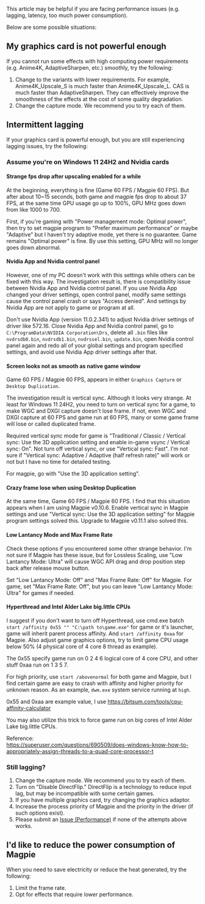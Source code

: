 This article may be helpful if you are facing performance issues (e.g. lagging, latency, too much power consumption).

Below are some possible situations:

## My graphics card is not powerful enough

If you cannot run some effects with high computing power requirements (e.g. Anime4K, AdaptiveSharpen, etc.) smoothly, try the following:

1. Change to the variants with lower requirements. For example, Anime4K_Upscale_S is much faster than Anime4K_Upscale_L. CAS is much faster than AdaptiveSharpen. They can effectively improve the smoothness of the effects at the cost of some quality degradation.
2. Change the capture mode. We recommend you to try each of them.

## Intermittent lagging

If your graphics card is powerful enough, but you are still experiencing lagging issues, try the following:

### Assume you're on Windows 11 24H2 and Nvidia cards

#### Strange fps drop after upscaling enabled for a while
At the beginning, everything is fine (Game 60 FPS / Magpie 60 FPS). But after about 10~15 seconds, both game and magpie fps drop to about 37 FPS, at the same time GPU usage go up to 100%, GPU MHz goes down from like 1000 to 700.

First, if you're gaming with "Power management mode: Optimal power", then try to set magpie program to "Prefer maximum performance" or maybe "Adaptive" but I haven't try adaptive mode, yet there is no guarantee. Game remains "Optimal power" is fine. By use this setting, GPU MHz will no longer goes down abnormal.

#### Nvidia App and Nvidia control panel
However, one of my PC doesn't work with this settings while others can be fixed with this way. The investigation result is, there is compatibility issue between Nvidia App and Nvidia control panel. If you use Nvidia App changed your driver settings, open control panel, modify same settings cause the control panel crash or says "Access denied". And settings by Nvidia App are not apply to game or program at all.

Don't use Nvidia App (version 11.0.2.341) to adjust Nvidia driver settings of driver like 572.16. Close Nvidia App and Nvidia control panel, go to `C:\ProgramData\NVIDIA Corporation\Drs`, delete all `.bin` files like `nvdrsdb0.bin`, `nvdrsdb1.bin`, `nvdrssel.bin`, `update.bin`, open Nvidia control panel again and redo all of your global settings and program specified settings, and avoid use Nvidia App driver settings after that.

#### Screen looks not as smooth as native game window
Game 60 FPS / Magpie 60 FPS, appears in either `Graphics Capture` or `Desktop Duplication`.

The investigation result is vertical sync. Although it looks very strange. At least for Windows 11 24H2, you need to turn on vertical sync for a game, to make WGC and DXGI capture doesn't lose frame. If not, even WGC and DXGI capture at 60 FPS and game run at 60 FPS, many or some game frame will lose or called duplicated frame.

Required vertical sync mode for game is "Traditional / Classic / Vertical sync: Use the 3D application setting and enable in-game vsync / Vertical sync: On". Not turn off vertical sync, or use "Vertical sync: Fast". I'm not sure if "Vertical sync: Adaptive / Adaptive (half refresh rate)" will work or not but I have no time for detailed testing.

For magpie, go with "Use the 3D application setting".

#### Crazy frame lose when using Desktop Duplication
At the same time, Game 60 FPS / Magpie 60 FPS. I find that this situation appears when I am using Magpie v0.10.6. Enable vertical sync in Magpie settings and use "Vertical sync: Use the 3D application setting" for Magpie program settings solved this. Upgrade to Magpie v0.11.1 also solved this.

#### Low Lantancy Mode and Max Frame Rate
Check these options if you encountered some other strange behavior. I'm not sure if Magpie has these issue, but for Lossless Scaling, use "Low Lantancy Mode: Ultra" will cause WGC API drag and drop position step back after release mouse button.

Set "Low Lantancy Mode: Off" and "Max Frame Rate: Off" for Magpie.
For game, set "Max Frame Rate: Off", but you can leave "Low Lantancy Mode: Ultra" for games if needed.

#### Hyperthread and Intel Alder Lake big.little CPUs
I suggest if you don't want to turn off Hyperthread, use cmd.exe batch `start /affinity 0x55 "" "C:\path to\game.exe"` for game or it's launcher, game will inherit parent process affinity. And `start /affinity 0xaa` for Magpie. Also adjust game graphics options, try to limit game CPU usage below 50% (4 physical core of 4 core 8 thread as example).

The 0x55 specify game run on 0 2 4 6 logical core of 4 core CPU, and other stuff 0xaa run on 1 3 5 7.

For high priority, use `start /abovenormal` for both game and Magpie, but I find certain game are easy to crash with affinity and higher priority for unknown reason. As an example, `dwm.exe` system service running at `high`.

0x55 and 0xaa are example value, I use https://bitsum.com/tools/cpu-affinity-calculator

You may also utilize this trick to force game run on big cores of Intel Alder Lake big.little CPUs.

Reference:  
https://superuser.com/questions/690509/does-windows-know-how-to-appropriately-assign-threads-to-a-quad-core-processor-t

### Still lagging?
1. Change the capture mode. We recommend you to try each of them.
2. Turn on "Disable DirectFlip." DirectFlip is a technology to reduce input lag, but may be incompatible with some certain games.
3. If you have multiple graphics card, try changing the graphics adaptor.
4. Increase the process priority of Magpie and the priority in the driver (if such options exist).
5. Please submit an [Issue (Performance)](https://github.com/Blinue/Magpie/issues/new?assignees=&labels=performance&template=02_performance.yaml) if none of the attempts above works.

## I'd like to reduce the power consumption of Magpie

When you need to save electricity or reduce the heat generated, try the following:

1. Limit the frame rate.
2. Opt for effects that require lower performance.
